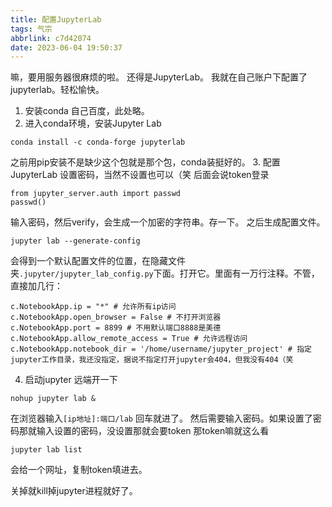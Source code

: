 ```yaml
---
title: 配置JupyterLab
tags: 气宗
abbrlink: c7d42074
date: 2023-06-04 19:50:37
---
```

<!--more-->

嘛，要用服务器很麻烦的啦。
还得是JupyterLab。
我就在自己账户下配置了jupyterlab。轻松愉快。
1. 安装conda
自己百度，此处略。
2. 进入conda环境，安装Jupyter Lab
```
conda install -c conda-forge jupyterlab
```
之前用pip安装不是缺少这个包就是那个包，conda装挺好的。
3. 配置JupyterLab
设置密码，当然不设置也可以（笑
后面会说token登录
```
from jupyter_server.auth import passwd
passwd()
```
输入密码，然后verify，会生成一个加密的字符串。存一下。
之后生成配置文件。
```
jupyter lab --generate-config
```
会得到一个默认配置文件的位置，在隐藏文件夹`.jupyter/jupyter_lab_config.py`下面。打开它。里面有一万行注释。不管，直接加几行：
```
c.NotebookApp.ip = "*" # 允许所有ip访问
c.NotebookApp.open_browser = False # 不打开浏览器
c.NotebookApp.port = 8899 # 不用默认端口8888是美德
c.NotebookApp.allow_remote_access = True # 允许远程访问
c.NotebookApp.notebook_dir = '/home/username/jupyter_project' # 指定jupyter工作目录，我还没指定，据说不指定打开jupyter会404，但我没有404（笑
```
4. 启动jupyter
远端开一下
```
nohup jupyter lab &
```
在浏览器输入`[ip地址]:端口/lab`
回车就进了。
然后需要输入密码。如果设置了密码那就输入设置的密码，没设置那就会要token
那token嘛就这么看
```
jupyter lab list
```
会给一个网址，复制token填进去。

关掉就kill掉jupyter进程就好了。


